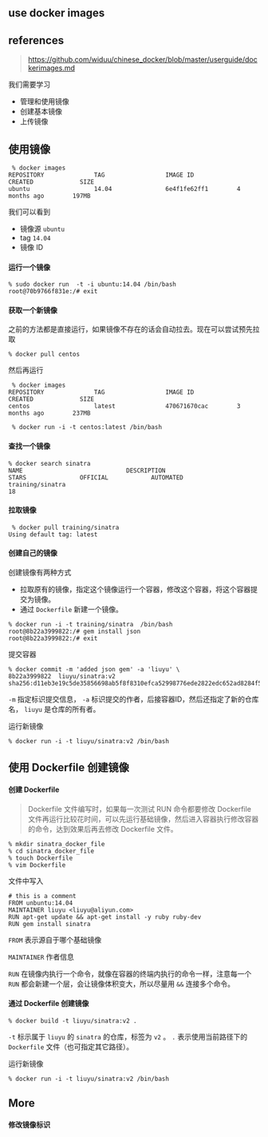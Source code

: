 ## use docker images

## references

> https://github.com/widuu/chinese_docker/blob/master/userguide/dockerimages.md

我们需要学习

- 管理和使用镜像
- 创建基本镜像
- 上传镜像

## 使用镜像

```
 % docker images
REPOSITORY              TAG                 IMAGE ID            CREATED             SIZE
ubuntu                  14.04               6e4f1fe62ff1        4 months ago        197MB
```

我们可以看到

- 镜像源 `ubuntu`
- tag `14.04`
- 镜像 ID

#### 运行一个镜像

```
% sudo docker run  -t -i ubuntu:14.04 /bin/bash
root@70b9766f831e:/# exit
```

#### 获取一个新镜像

之前的方法都是直接运行，如果镜像不存在的话会自动拉去。现在可以尝试预先拉取

```
% docker pull centos
```

然后再运行

```
 % docker images
REPOSITORY              TAG                 IMAGE ID            CREATED             SIZE
centos                  latest              470671670cac        3 months ago        237MB

 % docker run -i -t centos:latest /bin/bash
```

#### 查找一个镜像

```
% docker search sinatra
NAME                             DESCRIPTION                                     STARS               OFFICIAL            AUTOMATED
training/sinatra                                                                 18
```

#### 拉取镜像

```
 % docker pull training/sinatra
Using default tag: latest
```

#### 创建自己的镜像

创建镜像有两种方式

- 拉取原有的镜像，指定这个镜像运行一个容器，修改这个容器，将这个容器提交为镜像。
- 通过 `Dockerfile` 新建一个镜像。

```
% docker run -i -t training/sinatra  /bin/bash
root@8b22a3999822:/# gem install json
root@8b22a3999822:/# exit
```

提交容器

```
% docker commit -m 'added json gem' -a 'liuyu' \
8b22a3999822  liuyu/sinatra:v2
sha256:d11eb3e19c5de35856698ab5f8f8310efca52998776ede2822edc652ad8284f5
```

`-m` 指定标识提交信息， `-a` 标识提交的作者，后接容器ID，然后还指定了新的仓库名， `liuyu` 是仓库的所有者。

运行新镜像

```
% docker run -i -t liuyu/sinatra:v2 /bin/bash
```

## 使用 Dockerfile 创建镜像

#### 创建 Dockerfile

> Dockerfile 文件编写时，如果每一次测试 RUN 命令都要修改 Dockerfile 文件再运行比较花时间，可以先运行基础镜像，然后进入容器执行修改容器的命令，达到效果后再去修改 Dockerfile 文件。

```
% mkdir sinatra_docker_file
% cd sinatra_docker_file
% touch Dockerfile
% vim Dockerfile
```

文件中写入

```
# this is a comment
FROM unbuntu:14.04
MAINTAINER liuyu <liuyu@aliyun.com>
RUN apt-get update && apt-get install -y ruby ruby-dev
RUN gem install sinatra
```

`FROM` 表示源自于哪个基础镜像

`MAINTAINER` 作者信息

`RUN` 在镜像内执行一个命令，就像在容器的终端内执行的命令一样，注意每一个 `RUN` 都会新建一个层，会让镜像体积变大，所以尽量用 `&&` 连接多个命令。

#### 通过 Dockerfile 创建镜像

```
% docker build -t liuyu/sinatra:v2 .
```

`-t` 标示属于 `liuyu` 的 `sinatra` 的仓库，标签为 `v2` 。 `.` 表示使用当前路径下的 `Dockerfile` 文件（也可指定其它路径）。

运行新镜像

```
% docker run -i -t liuyu/sinatra:v2 /bin/bash
```

## More

#### 修改镜像标识

```

```





